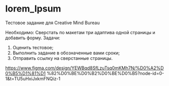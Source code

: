 # lorem_Ipsum
Тестовое задание для Creative Mind Bureau

Необходимо: Сверстать по макетам три адаптива одной страницы и добавить форму. Задачи:
1. Оценить тестовое;
2. Выполнить задание в обозначенные вами сроки;
3. Отправить ссылку на сверстанные страницы.

https://www.figma.com/design/YEWBqd8SfLzuTsq0mKMh7N/%D0%A2%D0%B5%D1%81%D1 %82%D0%BE%D0%B2%D0%BE%D0%B5?node-id=0-1&t=TU5uHxiJxkmFNQiz-1
